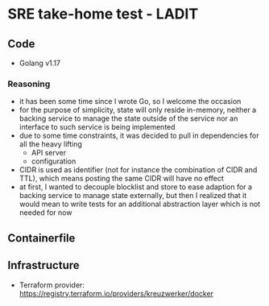 SRE take-home test - LADIT
==========================

## Code

* Golang v1.17

### Reasoning

* it has been some time since I wrote Go, so I welcome the occasion
* for the purpose of simplicity, state will only reside in-memory, neither a backing service to manage
  the state outside of the service nor an interface to such service is being implemented
* due to some time constraints, it was decided to pull in dependencies for all the heavy lifting
  * API server
  * configuration
* CIDR is used as identifier (not for instance the combination of CIDR and TTL), which means posting
  the same CIDR will have no effect
* at first, I wanted to decouple blocklist and store to ease adaption for a backing service to manage
  state externally, but then I realized that it would mean to write tests for an additional abstraction
  layer which is not needed for now


## Containerfile


## Infrastructure

* Terraform provider: https://registry.terraform.io/providers/kreuzwerker/docker
